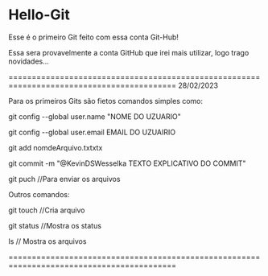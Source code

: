 # Hello-Git
Esse é o primeiro Git feito com essa conta Git-Hub!

Essa sera provavelmente a  conta GitHub que irei mais utilizar, logo trago novidades...

==========================================================================================
28/02/2023

Para os primeiros Gits são fietos comandos simples como:

git config --global user.name "NOME DO UZUARIO"

git config --global user.email EMAIL DO UZUAIRIO

git add nomdeArquivo.txtxtx

git commit -m "@KevinDSWesselka TEXTO EXPLICATIVO DO COMMIT"

git puch //Para enviar os arquivos

Outros comandos:

git touch //Cria arquivo

git status //Mostra os status

ls // Mostra os arquivos

==========================================================================================
